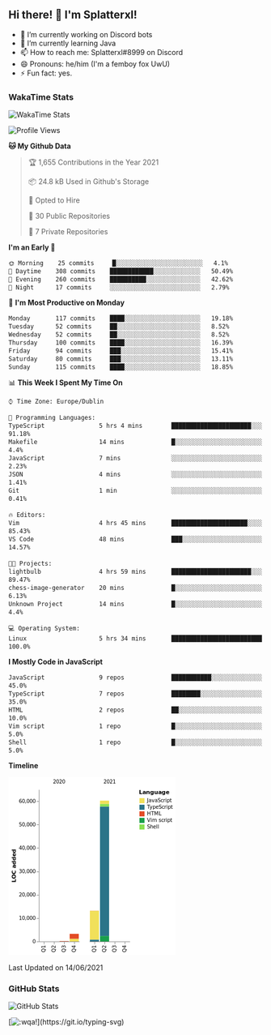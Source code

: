 ## Hi there! 👋 I'm Splatterxl!

- 🔭 I’m currently working on Discord bots
- 🌱 I’m currently learning Java
- 📫 How to reach me: Splatterxl#8999 on Discord
- 😄 Pronouns: he/him (I'm a femboy fox UwU)
- ⚡ Fun fact: yes.

### WakaTime Stats
![WakaTime Stats](https://wakatime.com/share/@Splatterxl/3171b454-6d7f-4cf9-91d7-768613f3b8c2.svg)
<!--START_SECTION:waka-->
![Profile Views](http://img.shields.io/badge/Profile%20Views-1-blue)

**🐱 My Github Data** 

> 🏆 1,655 Contributions in the Year 2021
 > 
> 📦 24.8 kB Used in Github's Storage 
 > 
> 💼 Opted to Hire
 > 
> 📜 30 Public Repositories 
 > 
> 🔑 7 Private Repositories  
 > 
**I'm an Early 🐤** 

```text
🌞 Morning    25 commits     █░░░░░░░░░░░░░░░░░░░░░░░░   4.1% 
🌆 Daytime    308 commits    ████████████░░░░░░░░░░░░░   50.49% 
🌃 Evening    260 commits    ██████████░░░░░░░░░░░░░░░   42.62% 
🌙 Night      17 commits     ░░░░░░░░░░░░░░░░░░░░░░░░░   2.79%

```
📅 **I'm Most Productive on Monday** 

```text
Monday       117 commits    ████░░░░░░░░░░░░░░░░░░░░░   19.18% 
Tuesday      52 commits     ██░░░░░░░░░░░░░░░░░░░░░░░   8.52% 
Wednesday    52 commits     ██░░░░░░░░░░░░░░░░░░░░░░░   8.52% 
Thursday     100 commits    ████░░░░░░░░░░░░░░░░░░░░░   16.39% 
Friday       94 commits     ███░░░░░░░░░░░░░░░░░░░░░░   15.41% 
Saturday     80 commits     ███░░░░░░░░░░░░░░░░░░░░░░   13.11% 
Sunday       115 commits    ████░░░░░░░░░░░░░░░░░░░░░   18.85%

```


📊 **This Week I Spent My Time On** 

```text
⌚︎ Time Zone: Europe/Dublin

💬 Programming Languages: 
TypeScript               5 hrs 4 mins        ██████████████████████░░░   91.18% 
Makefile                 14 mins             █░░░░░░░░░░░░░░░░░░░░░░░░   4.4% 
JavaScript               7 mins              ░░░░░░░░░░░░░░░░░░░░░░░░░   2.23% 
JSON                     4 mins              ░░░░░░░░░░░░░░░░░░░░░░░░░   1.41% 
Git                      1 min               ░░░░░░░░░░░░░░░░░░░░░░░░░   0.41%

🔥 Editors: 
Vim                      4 hrs 45 mins       █████████████████████░░░░   85.43% 
VS Code                  48 mins             ███░░░░░░░░░░░░░░░░░░░░░░   14.57%

🐱‍💻 Projects: 
lightbulb                4 hrs 59 mins       ██████████████████████░░░   89.47% 
chess-image-generator    20 mins             █░░░░░░░░░░░░░░░░░░░░░░░░   6.13% 
Unknown Project          14 mins             █░░░░░░░░░░░░░░░░░░░░░░░░   4.4%

💻 Operating System: 
Linux                    5 hrs 34 mins       █████████████████████████   100.0%

```

**I Mostly Code in JavaScript** 

```text
JavaScript               9 repos             ███████████░░░░░░░░░░░░░░   45.0% 
TypeScript               7 repos             ████████░░░░░░░░░░░░░░░░░   35.0% 
HTML                     2 repos             ██░░░░░░░░░░░░░░░░░░░░░░░   10.0% 
Vim script               1 repo              █░░░░░░░░░░░░░░░░░░░░░░░░   5.0% 
Shell                    1 repo              █░░░░░░░░░░░░░░░░░░░░░░░░   5.0%

```


**Timeline**

![Chart not found](https://raw.githubusercontent.com/nearlySplat/nearlySplat/master/charts/bar_graph.png) 


 Last Updated on 14/06/2021
<!--END_SECTION:waka-->


### GitHub Stats
![GitHub Stats](https://github-readme-stats.vercel.app/api?username=nearlySplat&count_private=true&show_icons=true&theme=dark)

[![:wqa!](https://readme-typing-svg.herokuapp.com?font=Fira+Code&color=000000&center=true&vCenter=true&lines=%3Awqa!)](https://git.io/typing-svg)
